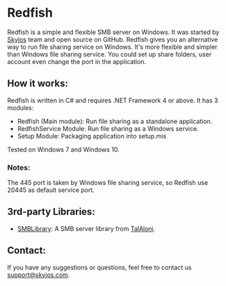 # Redfish

Redfish is a simple and flexible SMB server on Windows. It was started by [Skyjos](https://www.skyjos.com) team and open source on GitHub. Redfish gives you an alternative way to run file sharing service on Windows. It's more flexible and simpler than Windows file sharing service. You could set up share folders, user account even change the port in the application.

## How it works:

Redfish is written in C# and requires .NET Framework 4 or above. It has 3 modules:
* Redfish (Main module): Run file sharing as a standalone application. 
* RedfishService Module: Run file sharing as a Windows service.
* Setup Module: Packaging application into setup.mis

Tested on Windows 7 and Windows 10.

### Notes:

The 445 port is taken by Windows file sharing service, so Redfish use 20445 as default service port.

## 3rd-party Libraries:

* [SMBLibrary](https://github.com/TalAloni/SMBLibrary): A SMB server library from [TalAloni](https://github.com/TalAloni).

## Contact:

If you have any suggestions or questions, feel free to contact us [support@skyjos.com](support@skyjos.com).

